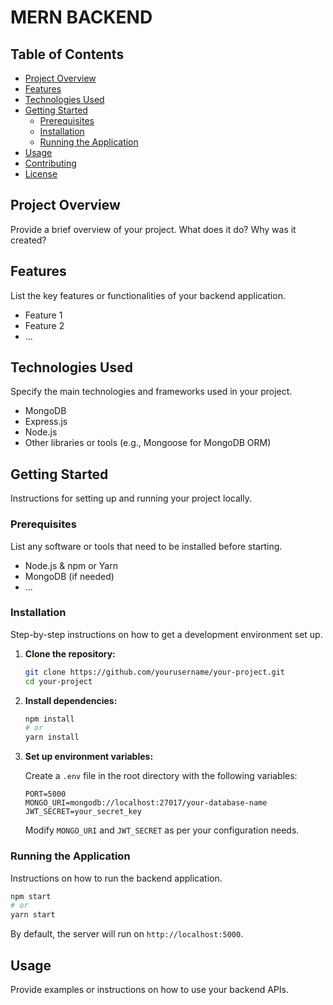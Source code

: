 #  MERN BACKEND
## Table of Contents

- [Project Overview](#project-overview)
- [Features](#features)
- [Technologies Used](#technologies-used)
- [Getting Started](#getting-started)
  - [Prerequisites](#prerequisites)
  - [Installation](#installation)
  - [Running the Application](#running-the-application)
- [Usage](#usage)
- [Contributing](#contributing)
- [License](#license)

## Project Overview

Provide a brief overview of your project. What does it do? Why was it created?

## Features

List the key features or functionalities of your backend application.

- Feature 1
- Feature 2
- ...

## Technologies Used

Specify the main technologies and frameworks used in your project.

- MongoDB
- Express.js
- Node.js
- Other libraries or tools (e.g., Mongoose for MongoDB ORM)

## Getting Started

Instructions for setting up and running your project locally.

### Prerequisites

List any software or tools that need to be installed before starting.

- Node.js & npm or Yarn
- MongoDB (if needed)
- ...

### Installation

Step-by-step instructions on how to get a development environment set up.

1. **Clone the repository:**

   ```bash
   git clone https://github.com/yourusername/your-project.git
   cd your-project
   ```

2. **Install dependencies:**

   ```bash
   npm install
   # or
   yarn install
   ```

3. **Set up environment variables:**

   Create a `.env` file in the root directory with the following variables:

   ```plaintext
   PORT=5000
   MONGO_URI=mongodb://localhost:27017/your-database-name
   JWT_SECRET=your_secret_key
   ```

   Modify `MONGO_URI` and `JWT_SECRET` as per your configuration needs.

### Running the Application

Instructions on how to run the backend application.

```bash
npm start
# or
yarn start
```

By default, the server will run on `http://localhost:5000`.

## Usage

Provide examples or instructions on how to use your backend APIs.


